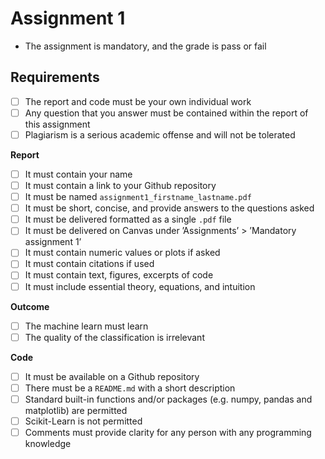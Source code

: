 # Assignment 1

- The assignment is mandatory, and the grade is pass or fail

## Requirements

- [ ] The report and code must be your own individual work
- [ ] Any question that you answer must be contained within the report of this assignment
- [ ] Plagiarism is a serious academic offense and will not be tolerated

**Report**
- [ ] It must contain your name
- [ ] It must contain a link to your Github repository
- [ ] It must be named `assignment1_firstname_lastname.pdf`
- [ ] It must be short, concise, and provide answers to the questions asked
- [ ] It must be delivered formatted as a single `.pdf` file
- [ ] It must be delivered on Canvas under ’Assignments’ > ’Mandatory assignment 1’
- [ ] It must contain numeric values or plots if asked
- [ ] It must contain citations if used
- [ ] It must contain text, figures, excerpts of code
- [ ] It must include essential theory, equations, and intuition

**Outcome**
- [ ] The machine learn must learn
- [ ] The quality of the classification is irrelevant

**Code**
- [ ] It must be available on a Github repository
- [ ] There must be a `README.md` with a short description
- [ ] Standard built-in functions and/or packages (e.g. numpy, pandas and matplotlib) are permitted
- [ ] Scikit-Learn is not permitted
- [ ] Comments must provide clarity for any person with any programming knowledge